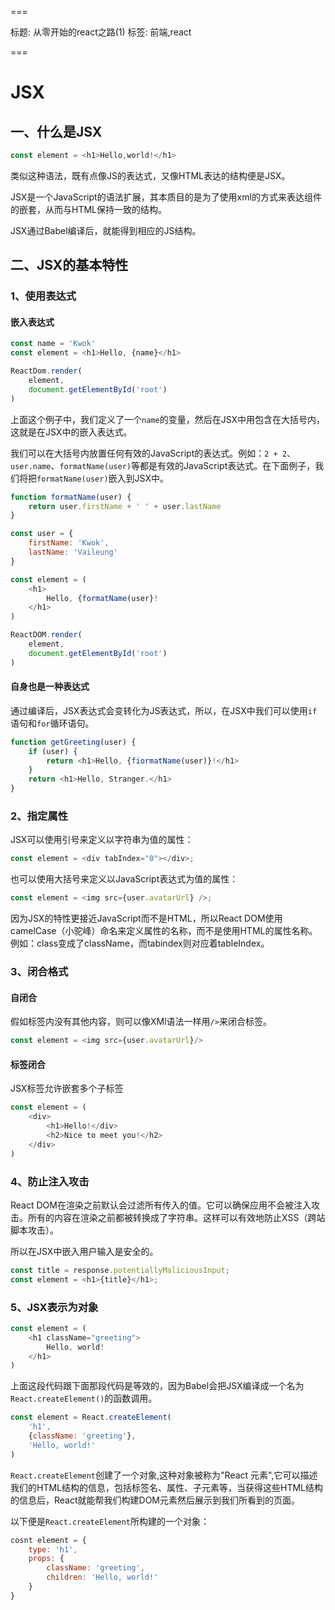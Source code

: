 ===

标题: 从零开始的react之路(1)
标签: 前端,react

===

# JSX
## 一、什么是JSX

```js
const element = <h1>Hello,world!</h1>
```
类似这种语法，既有点像JS的表达式，又像HTML表达的结构便是JSX。

JSX是一个JavaScript的语法扩展，其本质目的是为了使用xml的方式来表达组件的嵌套，从而与HTML保持一致的结构。

JSX通过Babel编译后，就能得到相应的JS结构。

## 二、JSX的基本特性
### 1、使用表达式

#### 嵌入表达式

```js
const name = 'Kwok'
const element = <h1>Hello, {name}</h1>

ReactDom.render(
	element,
	document.getElementById('root')
)
```
上面这个例子中，我们定义了一个`name`的变量，然后在JSX中用包含在大括号内，这就是在JSX中的嵌入表达式。

我们可以在大括号内放置任何有效的JavaScript的表达式。例如：`2 + 2`、`user.name`、`formatName(user)`等都是有效的JavaScript表达式。在下面例子，我们将把`formatName(user)`嵌入到JSX中。

```js
function formatName(user) {
	return user.firstName + ' ' + user.lastName
}

const user = {
	firstName: 'Kwok',
	lastName: 'Vaileung'
}

const element = (
	<h1>
		Hello, {formatName(user}!
	</h1>
)

ReactDOM.render(
	element,
	document.getElementById('root')
)
```

#### 自身也是一种表达式
通过编译后，JSX表达式会变转化为JS表达式，所以，在JSX中我们可以使用`if`语句和`for`循环语句。

```js
function getGreeting(user) {
	if (user) {
		return <h1>Hello, {fiormatName(user)}!</h1>
	}
	return <h1>Hello, Stranger.</h1>
}
```

### 2、指定属性

JSX可以使用引号来定义以字符串为值的属性：

```js
const element = <div tabIndex="0"></div>;
```

也可以使用大括号来定义以JavaScript表达式为值的属性：

```js
const element = <img src={user.avatarUrl} />;
```

因为JSX的特性更接近JavaScript而不是HTML，所以React DOM使用camelCase（小驼峰）命名来定义属性的名称，而不是使用HTML的属性名称。例如：class变成了className，而tabindex则对应着tableIndex。

### 3、闭合格式
#### 自闭合
假如标签内没有其他内容，则可以像XMl语法一样用`/>`来闭合标签。

```js
const element = <img src={user.avatarUrl}/>
```

#### 标签闭合
JSX标签允许嵌套多个子标签

```js
const element = (
	<div>
		<h1>Hello!</div>
		<h2>Nice to meet you!</h2>
	</div>
)
```

### 4、防止注入攻击
React DOM在渲染之前默认会过滤所有传入的值。它可以确保应用不会被注入攻击。所有的内容在渲染之前都被转换成了字符串。这样可以有效地防止XSS（跨站脚本攻击）。

所以在JSX中嵌入用户输入是安全的。

```js
const title = response.potentiallyMaliciousInput;
const element = <h1>{title}</h1>;
```

### 5、JSX表示为对象
```js
const element = (
	<h1 className="greeting">
		Hello, world!
	</h1>
)
```

上面这段代码跟下面那段代码是等效的，因为Babel会把JSX编译成一个名为`React.createElement()`的函数调用。

```js
const element = React.createElement(
	'h1',
	{className: 'greeting'},
	'Hello, world!'
)
```

`React.createElement`创建了一个对象,这种对象被称为"React 元素",它可以描述我们的HTML结构的信息，包括标签名、属性、子元素等，当获得这些HTML结构的信息后，React就能帮我们构建DOM元素然后展示到我们所看到的页面。

以下便是`React.createElement`所构建的一个对象：

```js
cosnt element = {
	type: 'h1',
	props: {
		className: 'greeting',
		children: 'Hello, world!'
	}
}
```

